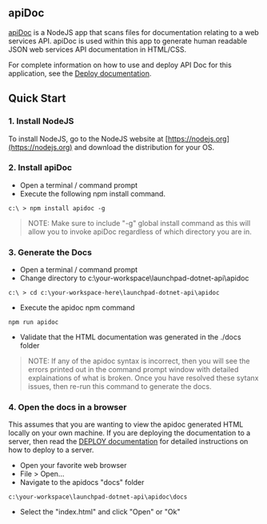 ## apiDoc
[apiDoc](http://apidocjs.com) is a NodeJS app that scans files for documentation relating to a web services API. apiDoc is used within this app to generate human readable JSON web services API documentation in HTML/CSS. 

For complete information on how to use and deploy API Doc for this application, see the [Deploy documentation](../../readme_docs/DEPLOY.md). 

## Quick Start
### 1. Install NodeJS 
To install NodeJS, go to the NodeJS website at [https://nodejs.org](https://nodejs.org) and download the distribution for your OS. 

### 2. Install apiDoc
* Open a terminal / command prompt 
* Execute the following npm install command. 
```
c:\ > npm install apidoc -g
```

> NOTE: Make sure to include "-g" global install command as this will allow you to invoke apiDoc regardless of which directory you are in. 

### 3. Generate the Docs
* Open a terminal / command prompt 
* Change directory to c:\your-workspace\launchpad-dotnet-api\apidoc
```
c:\ > cd c:\your-workspace-here\launchpad-dotnet-api\apidoc
```
* Execute the apidoc npm command

```
npm run apidoc
```

* Validate that the HTML documentation was generated in the ./docs folder

> NOTE: If any of the apidoc syntax is incorrect, then you will see the errors printed out in the command prompt window with detailed explainations of what is broken. Once you have resolved these sytanx issues, then re-run this command to generate the docs. 


### 4. Open the docs in a browser
This assumes that you are wanting to view the apidoc generated HTML locally on your own machine. If you are deploying the documentation to a server, then read the [DEPLOY documentation](../../readme_docs/DEPLOY.md) for detailed instructions on how to deploy to a server. 

* Open your favorite web browser
* File > Open...
* Navigate to the apidocs "docs" folder
```
c:\your-workspace\launchpad-dotnet-api\apidoc\docs
```
* Select the "index.html" and click "Open" or "Ok"
